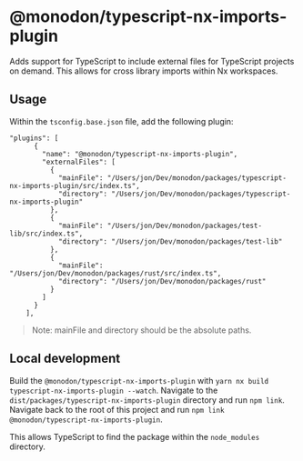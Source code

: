 # @monodon/typescript-nx-imports-plugin

Adds support for TypeScript to include external files for TypeScript projects on demand. This allows for cross library imports within Nx workspaces.

## Usage

Within the `tsconfig.base.json` file, add the following plugin:

```
"plugins": [
      {
        "name": "@monodon/typescript-nx-imports-plugin",
        "externalFiles": [
          {
            "mainFile": "/Users/jon/Dev/monodon/packages/typescript-nx-imports-plugin/src/index.ts",
            "directory": "/Users/jon/Dev/monodon/packages/typescript-nx-imports-plugin"
          },
          {
            "mainFile": "/Users/jon/Dev/monodon/packages/test-lib/src/index.ts",
            "directory": "/Users/jon/Dev/monodon/packages/test-lib"
          },
          {
            "mainFile": "/Users/jon/Dev/monodon/packages/rust/src/index.ts",
            "directory": "/Users/jon/Dev/monodon/packages/rust"
          }
        ]
      }
    ],
```

> Note: mainFile and directory should be the absolute paths.

## Local development

Build the `@monodon/typescript-nx-imports-plugin` with `yarn nx build typescript-nx-imports-plugin --watch`. Navigate to the `dist/packages/typescript-nx-imports-plugin` directory and run `npm link`. Navigate back to the root of this project and run `npm link @monodon/typescript-nx-imports-plugin`.

This allows TypeScript to find the package within the `node_modules` directory.
